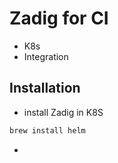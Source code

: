 # Zadig for CI

- K8s
- Integration 


## Installation

- install Zadig in K8S

```sh
brew install helm
```

- 